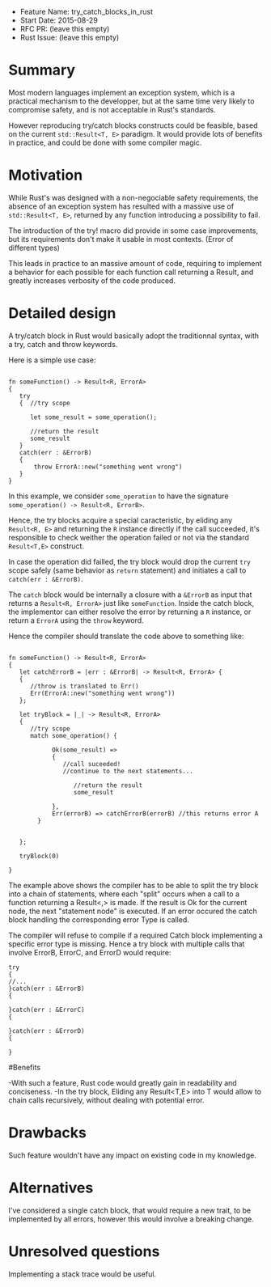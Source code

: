 - Feature Name: try_catch_blocks_in_rust
- Start Date: 2015-08-29
- RFC PR: (leave this empty)
- Rust Issue: (leave this empty)

# Summary

Most modern languages implement an exception system, which is a practical mechanism to the developper, but at the same time very likely to compromise safety, and is not acceptable in Rust's standards.

However reproducing try/catch blocks constructs could be feasible, based on the current `std::Result<T, E>` paradigm. It would provide lots of benefits in practice, and could be done with some compiler magic.


# Motivation

While Rust's was designed with a non-negociable safety requirements,  the absence of an exception system has resulted with a massive use of `std::Result<T, E>`, returned by any function introducing a possibility to fail.

The introduction of the try! macro did provide in some case improvements, but its requirements don't make it usable in most contexts. (Error of different types)

This leads in practice to an massive amount of code, requiring to implement a behavior for each possible for each function call returning a Result, and greatly increases verbosity of the code produced.


# Detailed design

A try/catch block in Rust would basically adopt the traditionnal syntax, with a try, catch and throw keywords.

Here is a simple use case:

```

fn someFunction() -> Result<R, ErrorA>
{
   try
   {  //try scope
      
      let some_result = some_operation();
      
      //return the result
      some_result 
   }
   catch(err : &ErrorB)
   {
       throw ErrorA::new("something went wrong")
   }
}

```
In this example, we consider `some_operation` to have the signature `some_operation() -> Result<R, ErrorB>`.

Hence, the try blocks acquire a special caracteristic, by eliding any `Result<R, E>` and returning the `R` instance directly if the call succeeded, it's responsible to check weither the operation failed or not via the standard `Result<T,E>` construct.

In case the operation did failled, the try block would drop the current `try` scope safely (same behavior as `return` statement) and initiates a call to `catch(err : &ErrorB)`.

The `catch` block would be internally a closure with a `&ErrorB` as input that returns a `Result<R, ErrorA>` just like `someFunction`.
Inside the catch block, the implementor can either resolve the error by returning a `R` instance, or return a `ErrorA` using the `throw` keyword.

Hence the compiler should translate the code above to something like:

```

fn someFunction() -> Result<R, ErrorA>
{
   let catchErrorB = |err : &ErrorB| -> Result<R, ErrorA> {
   {
      //throw is translated to Err()
      Err(ErrorA::new("something went wrong")) 
   };
   
   let tryBlock = |_| -> Result<R, ErrorA>
   {
      //try scope
      match some_operation() {
           
            Ok(some_result) => 
            {
               //call suceeded!
               //continue to the next statements...
               
                  //return the result
                  some_result
               
            },
            Err(errorB) => catchErrorB(errorB) //this returns error A
        }
      
    
   };

   tryBlock(0)

}

```

The example above shows the compiler has to be able to split the try block into a chain of statements, where each "split" occurs when a call to a function returning a Result<,> is made.
If the result is Ok for the current node, the next "statement node"  is executed.
If an error occured the catch block handling the corresponding error Type is called.

The compiler will refuse to compile if a required Catch block implementing a specific error type is missing. 
Hence a try block with multiple calls that involve ErrorB, ErrorC, and ErrorD would require:
```
try
{
//...
}catch(err : &ErrorB)
{

}catch(err : &ErrorC)
{

}catch(err : &ErrorD)
{

}
```

#Benefits

-With such a feature, Rust code would greatly gain in readability and conciseness.
-In the try block, Eliding any Result<T,E> into T would allow to chain calls recursively, without dealing with potential error.  

# Drawbacks

Such feature wouldn't have any impact on existing code in my knowledge.

# Alternatives

I've considered a single catch block, that would require a new trait, to be implemented by all errors, however this would involve a breaking change.

# Unresolved questions

Implementing a stack trace would be useful. 
